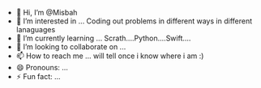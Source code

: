 - 👋 Hi, I’m @Misbah
- 👀 I’m interested in ...  Coding out problems in different ways in different lanaguages 
- 🌱 I’m currently learning ... Scrath....Python....Swift....
- 💞️ I’m looking to collaborate on ...
- 📫 How to reach me ... will tell once i  know where i am :)
- 😄 Pronouns: ...
- ⚡ Fun fact: ...

<!---
Misbah748/Misbah748 is a ✨ special ✨ repository because its `README.md` (this file) appears on your GitHub profile.
You can click the Preview link to take a look at your changes.
--->
